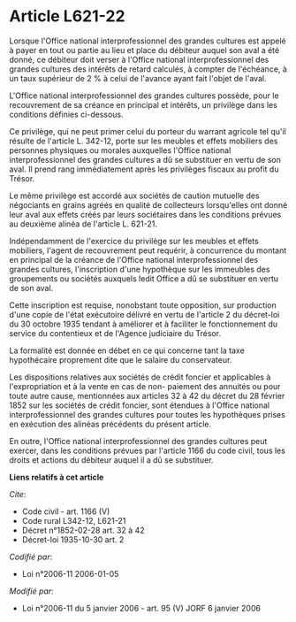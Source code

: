 # Article L621-22

Lorsque l'Office national interprofessionnel des grandes cultures est appelé à payer en tout ou partie au lieu et place du
débiteur auquel son aval a été donné, ce débiteur doit verser à l'Office national interprofessionnel des grandes cultures des
intérêts de retard calculés, à compter de l'échéance, à un taux supérieur de 2 % à celui de l'avance ayant fait l'objet de
l'aval.

L'Office national interprofessionnel des grandes cultures possède, pour le recouvrement de sa créance en principal et
intérêts, un privilège dans les conditions définies ci-dessous.

Ce privilège, qui ne peut primer celui du porteur du warrant agricole tel qu'il résulte de l'article L. 342-12, porte sur les
meubles et effets mobiliers des personnes physiques ou morales auxquelles l'Office national interprofessionnel des grandes
cultures a dû se substituer en vertu de son aval. Il prend rang immédiatement après les privilèges fiscaux au profit du
Trésor.

Le même privilège est accordé aux sociétés de caution mutuelle des négociants en grains agréés en qualité de collecteurs
lorsqu'elles ont donné leur aval aux effets créés par leurs sociétaires dans les conditions prévues au deuxième alinéa de
l'article L. 621-21.

Indépendamment de l'exercice du privilège sur les meubles et effets mobiliers, l'agent de recouvrement peut requérir, à
concurrence du montant en principal de la créance de l'Office national interprofessionnel des grandes cultures, l'inscription
d'une hypothèque sur les immeubles des groupements ou sociétés auxquels ledit Office a dû se substituer en vertu de son aval.

Cette inscription est requise, nonobstant toute opposition, sur production d'une copie de l'état exécutoire délivré en vertu
de l'article 2 du décret-loi du 30 octobre 1935 tendant à améliorer et à faciliter le fonctionnement du service du
contentieux et de l'Agence judiciaire du Trésor.

La formalité est donnée en débet en ce qui concerne tant la taxe hypothécaire proprement dite que le salaire du conservateur.

Les dispositions relatives aux sociétés de crédit foncier et applicables à l'expropriation et à la vente en cas de non-
paiement des annuités ou pour toute autre cause, mentionnées aux articles 32 à 42 du décret du 28 février 1852 sur les
sociétés de crédit foncier, sont étendues à l'Office national interprofessionnel des grandes cultures pour toutes les
hypothèques prises en exécution des alinéas précédents du présent article.

En outre, l'Office national interprofessionnel des grandes cultures peut exercer, dans les conditions prévues par l'article
1166 du code civil, tous les droits et actions du débiteur auquel il a dû se substituer.

**Liens relatifs à cet article**

_Cite_:

  - Code civil - art. 1166 (V)
  - Code rural L342-12, L621-21
  - Décret n°1852-02-28 art. 32 à 42
  - Décret-loi 1935-10-30 art. 2

_Codifié par_:

  - Loi n°2006-11 2006-01-05

_Modifié par_:

  - Loi n°2006-11 du 5 janvier 2006 - art. 95 (V) JORF 6 janvier 2006
